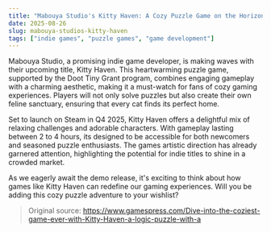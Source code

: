 ```yaml
---
title: "Mabouya Studio's Kitty Haven: A Cozy Puzzle Game on the Horizon"
date: 2025-08-26
slug: mabouya-studios-kitty-haven
tags: ["indie games", "puzzle games", "game development"]
---
```


Mabouya Studio, a promising indie game developer, is making waves with their upcoming title, Kitty Haven. This heartwarming puzzle game, supported by the Doot Tiny Grant program, combines engaging gameplay with a charming aesthetic, making it a must-watch for fans of cozy gaming experiences. Players will not only solve puzzles but also create their own feline sanctuary, ensuring that every cat finds its perfect home.

Set to launch on Steam in Q4 2025, Kitty Haven offers a delightful mix of relaxing challenges and adorable characters. With gameplay lasting between 2 to 4 hours, its designed to be accessible for both newcomers and seasoned puzzle enthusiasts. The games artistic direction has already garnered attention, highlighting the potential for indie titles to shine in a crowded market.

As we eagerly await the demo release, it's exciting to think about how games like Kitty Haven can redefine our gaming experiences. Will you be adding this cozy puzzle adventure to your wishlist?

> Original source: https://www.gamespress.com/Dive-into-the-coziest-game-ever-with-Kitty-Haven-a-logic-puzzle-with-a